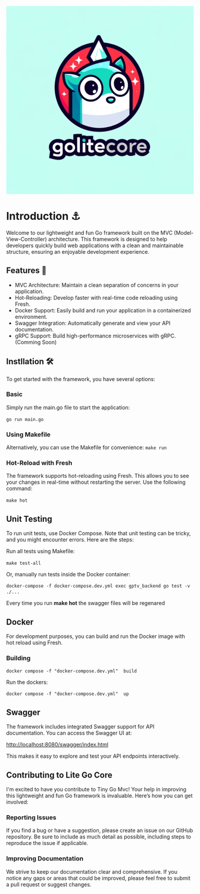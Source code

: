 ![Main Interface](ss.png)

# Introduction ⚓️

Welcome to our lightweight and fun Go framework built on the MVC (Model-View-Controller) architecture. This framework is designed to help developers quickly build web applications with a clean and maintainable structure, ensuring an enjoyable development experience.

## Features 🚀

- MVC Architecture: Maintain a clean separation of concerns in your application.
- Hot-Reloading: Develop faster with real-time code reloading using Fresh.
- Docker Support: Easily build and run your application in a containerized environment.
- Swagger Integration: Automatically generate and view your API documentation.
- gRPC Support: Build high-performance microservices with gRPC. (Comming Soon)

## Instllation 🛠️

To get started with the framework, you have several options:

### Basic

Simply run the main.go file to start the application:

`go run main.go`

### Using Makefile

Alternatively, you can use the Makefile for convenience:
`make run`

### Hot-Reload with Fresh

The framework supports hot-reloading using Fresh. This allows you to see your changes in real-time without restarting the server. Use the following command:

`make hot`

## Unit Testing

To run unit tests, use Docker Compose. Note that unit testing can be tricky, and you might encounter errors. Here are the steps:

Run all tests using Makefile:

`make test-all`

Or, manually run tests inside the Docker container:

```shell
docker-compose -f docker-compose.dev.yml exec gptv_backend go test -v ./...
```

Every time you run **make hot** the swagger files will be regenared

## Docker

For development purposes, you can build and run the Docker image with hot reload using Fresh.

### Building

```shell
docker compose -f "docker-compose.dev.yml"  build
```

Run the dockers:

```shell
docker compose -f "docker-compose.dev.yml"  up
```

## Swagger

The framework includes integrated Swagger support for API documentation. You can access the Swagger UI at:

<http://localhost:8080/swagger/index.html>

This makes it easy to explore and test your API endpoints interactively.

## Contributing to Lite Go Core

I'm excited to have you contribute to Tiny Go Mvc! Your help in improving this lightweight and fun Go framework is invaluable. Here’s how you can get involved:

### Reporting Issues

If you find a bug or have a suggestion, please create an issue on our GitHub repository. Be sure to include as much detail as possible, including steps to reproduce the issue if applicable.

### Improving Documentation

We strive to keep our documentation clear and comprehensive. If you notice any gaps or areas that could be improved, please feel free to submit a pull request or suggest changes.
